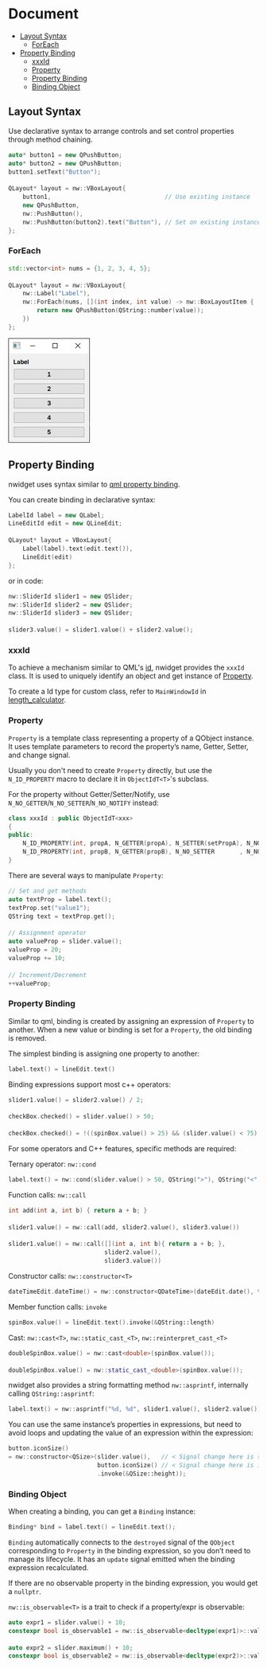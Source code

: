 # Document

- [Layout Syntax](#layout-syntax)
  - [ForEach](#foreach)
- [Property Binding](#property-binding)
  - [xxxId](#xxxid)
  - [Property](#property)
  - [Property Binding](#property-binding-1)
  - [Binding Object](#binding-object)

## Layout Syntax

Use declarative syntax to arrange controls and set control properties through method chaining.

```cpp
auto* button1 = new QPushButton;
auto* button2 = new QPushButton;
button1.setText("Button");

QLayout* layout = nw::VBoxLayout{
    button1,                                // Use existing instance
    new QPushButton,
    nw::PushButton(),
    nw::PushButton(button2).text("Button"), // Set on existing instance
};
```

### ForEach

```cpp
std::vector<int> nums = {1, 2, 3, 4, 5};

QLayout* layout = nw::VBoxLayout{
    nw::Label("Label"),
    nw::ForEach(nums, [](int index, int value) -> nw::BoxLayoutItem {
        return new QPushButton(QString::number(value));
    })
};
```

![](../img/foreach_example.png)

## Property Binding

nwidget uses syntax similar to [qml property binding](https://doc.qt.io/qt-6/qtqml-syntax-propertybinding.html).

You can create binding in declarative syntax:

```cpp
LabelId label = new QLabel;
LineEditId edit = new QLineEdit;

QLayout* layout = VBoxLayout{
    Label(label).text(edit.text()),
    LineEdit(edit)
};
```

or in code:

```cpp
nw::SliderId slider1 = new QSlider;
nw::SliderId slider2 = new QSlider;
nw::SliderId slider3 = new QSlider;

slider3.value() = slider1.value() + slider2.value();
```

### xxxId

To achieve a mechanism similar to QML's [id](https://doc.qt.io/qt-6/qtqml-syntax-objectattributes.html#the-id-attribute), nwidget provides the `xxxId` class. It is used to uniquely identify an object and get instance of [Property](#property).

To create a Id type for custom class, refer to `MainWindowId` in [length_calculator](../../examples/length_calculator/mainwindow.cpp).

### Property

`Property` is a template class representing a property of a QObject instance. It uses template parameters to record the property’s name, Getter, Setter, and change signal.

Usually you don't need to create `Property` directly, but use the `N_ID_PROPERTY` macro to declare it in `ObjectIdT<T>`'s subclass.

For the property without Getter/Setter/Notify, use `N_NO_GETTER`/`N_NO_SETTER`/`N_NO_NOTIFY` instead:

```cpp
class xxxId : public ObjectIdT<xxx>
{
public:
    N_ID_PROPERTY(int, propA, N_GETTER(propA), N_SETTER(setPropA), N_NOTIFY(propAChanged))
    N_ID_PROPERTY(int, propB, N_GETTER(propB), N_NO_SETTER       , N_NO_NOTIFY           )
}
```

There are several ways to manipulate `Property`:

```cpp
// Set and get methods
auto textProp = label.text();
textProp.set("value1");
QString text = textProp.get();

// Assignment operator
auto valueProp = slider.value();
valueProp = 20;
valueProp += 10;

// Increment/Decrement
++valueProp;
```

### Property Binding

Similar to qml, binding is created by assigning an expression of `Property` to another. When a new value or binding is set for a `Property`, the old binding is removed.

The simplest binding is assigning one property to another:

```cpp
label.text() = lineEdit.text()
```

Binding expressions support most c++ operators:

```cpp
slider1.value() = slider2.value() / 2;

checkBox.checked() = slider.value() > 50;

checkBox.checked() = !((spinBox.value() > 25) && (slider.value() < 75));
```

For some operators and C++ features, specific methods are required:

Ternary operator: `nw::cond`

```cpp
label.text() = nw::cond(slider.value() > 50, QString(">"), QString("<"));
```

Function calls: `nw::call`

```cpp
int add(int a, int b) { return a + b; }

slider1.value() = nw::call(add, slider2.value(), slider3.value())

slider1.value() = nw::call([](int a, int b){ return a + b; },
                           slider2.value(),
                           slider3.value())
```

Constructor calls: `nw::constructor<T>`

```cpp
dateTimeEdit.dateTime() = nw::constructor<QDateTime>(dateEdit.date(), timeEdit.time());
```

Member function calls: `invoke`

```cpp
spinBox.value() = lineEdit.text().invoke(&QString::length)
```

Cast: `nw::cast<T>`, `nw::static_cast_<T>`, `nw::reinterpret_cast_<T>`

```cpp
doubleSpinBox.value() = nw::cast<double>(spinBox.value());

doubleSpinBox.value() = nw::static_cast_<double>(spinBox.value());
```

nwidget also provides a string formatting method `nw::asprintf`, internally calling `QString::asprintf`:

```cpp
label.text() = nw::asprintf("%d, %d", slider1.value(), slider2.value());
```

You can use the same instance’s properties in expressions, but need to avoid loops and updating the value of an expression within the expression:

```cpp
button.iconSize()
= nw::constructor<QSize>(slider.value(),   // < Signal change here is subscribed
                         button.iconSize() // < Signal change here is ignored
                         .invoke(&QSize::height));
```

### Binding Object

When creating a binding, you can get a `Binding` instance:

```cpp
Binding* bind = label.text() = lineEdit.text();
```

`Binding` automatically connects to the `destroyed` signal of the `QObject` corresponding to `Property` in the binding expression, so you don’t need to manage its lifecycle. It has an `update` signal emitted when the binding expression recalculated.

If there are no observable property in the binding expression, you would get a `nullptr`.

`nw::is_observable<T>` is a trait to check if a property/expr is observable:

```cpp
auto expr1 = slider.value() + 10;
constexpr bool is_observable1 = nw::is_observable<decltype(expr1)>::value // true

auto expr2 = slider.maximum() + 10;
constexpr bool is_observable2 = nw::is_observable<decltype(expr2)>::value // false
```
